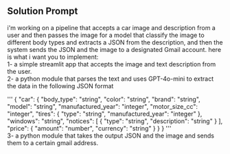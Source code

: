 ## Solution Prompt

i'm working on a pipeline that accepts a car image and description from a user and then passes the image for a model that classify the image to different body types and extracts a JSON from the description, and then the system sends the JSON and the image to a designated Gmail account.
here is what i want you to implement:  
1- a simple streamlit app that accepts the image and text description from the user.  
2- a python module that parses the text and uses GPT-4o-mini to extract the data in the following JSON format

'''
{
  "car": {
    "body_type": "string",
    "color": "string",
    "brand": "string",
    "model": "string",
    "manufactured_year": "integer",
    "motor_size_cc": "integer",
    "tires": {
      "type": "string",
      "manufactured_year": "integer"
    },
    "windows": "string",
    "notices": [
      {
        "type": "string",
        "description": "string"
      }
    ],
    "price": {
      "amount": "number",
      "currency": "string"
    }
  }
}
'''  
3- a python module that takes the output JSON and the image and sends them to a certain gmail address.
